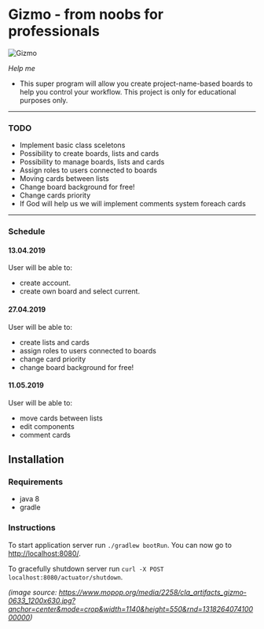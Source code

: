 # Gizmo - from noobs for professionals


![Gizmo](https://www.mopop.org/media/2258/cla_artifacts_gizmo-0633_1200x630.jpg?anchor=center&mode=crop&width=1140&height=550&rnd=131826407410000000)

*Help me*

* This super program will allow you create project-name-based boards to help you control your workflow. This project is only for educational purposes only.

<hr>

### TODO
* Implement basic class sceletons
* Possibility to create boards, lists and cards
* Possibility to manage boards, lists and cards
* Assign roles to users connected to boards
* Moving cards between lists
* Change board background for free!
* Change cards priority
* If God will help us we will implement comments system foreach cards
<hr>

### Schedule
#### 13.04.2019
User will be able to:
* create account.
* create own board and select current.
#### 27.04.2019
User will be able to:
* create lists and cards
* assign roles to users connected to boards
* change card priority
* change board background for free!
#### 11.05.2019
User will be able to:
* move cards between lists
* edit components
* comment cards

## Installation

### Requirements
- java 8
- gradle

### Instructions
To start application server run `./gradlew bootRun`. 
You can now go to [http://localhost:8080/](http://localhost:8080/). 

To gracefully shutdown server run `curl -X POST localhost:8080/actuator/shutdown`.  


*(image source: https://www.mopop.org/media/2258/cla_artifacts_gizmo-0633_1200x630.jpg?anchor=center&mode=crop&width=1140&height=550&rnd=131826407410000000)*
